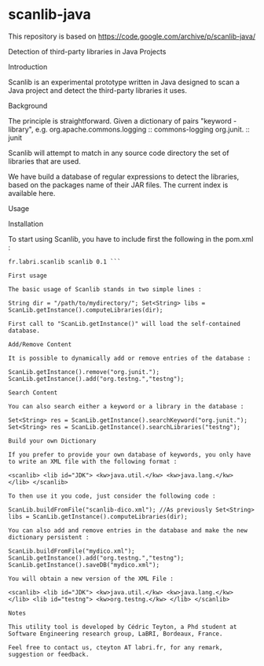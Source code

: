 # scanlib-java

This repository is based on https://code.google.com/archive/p/scanlib-java/

Detection of third-party libraries in Java Projects

Introduction

Scanlib is an experimental prototype written in Java designed to scan a Java project and detect the third-party libraries it uses.

Background

The principle is straightforward. Given a dictionary of pairs "keyword - library", e.g. org.apache.commons.logging :: commons-logging org.junit. :: junit

Scanlib will attempt to match in any source code directory the set of libraries that are used.

We have build a database of regular expressions to detect the libraries, based on the packages name of their JAR files. The current index is available here.

Usage

Installation

To start using Scanlib, you have to include first the following in the pom.xml :

``` se Sphere repository http://se.labri.fr/maven
fr.labri.scanlib scanlib 0.1 ```

First usage

The basic usage of Scanlib stands in two simple lines :

String dir = "/path/to/mydirectory/"; Set<String> libs = ScanLib.getInstance().computeLibraries(dir);

First call to "ScanLib.getInstance()" will load the self-contained database.

Add/Remove Content

It is possible to dynamically add or remove entries of the database :

ScanLib.getInstance().remove("org.junit."); ScanLib.getInstance().add("org.testng.","testng");

Search Content

You can also search either a keyword or a library in the database :

Set<String> res = ScanLib.getInstance().searchKeyword("org.junit."); Set<String> res = ScanLib.getInstance().searchLibraries("testng");

Build your own Dictionary

If you prefer to provide your own database of keywords, you only have to write an XML file with the following format :

<scanlib> <lib id="JDK"> <kw>java.util.</kw> <kw>java.lang.</kw> </lib> </scanlib>

To then use it you code, just consider the following code :

ScanLib.buildFromFile("scanlib-dico.xml"); //As previously Set<String> libs = ScanLib.getInstance().computeLibraries(dir);

You can also add and remove entries in the database and make the new dictionary persistent :

ScanLib.buildFromFile("mydico.xml"); ScanLib.getInstance().add("org.testng.","testng"); ScanLib.getInstance().saveDB("mydico.xml");

You will obtain a new version of the XML File :

<scanlib> <lib id="JDK"> <kw>java.util.</kw> <kw>java.lang.</kw> </lib> <lib id="testng"> <kw>org.testng.</kw> </lib> </scanlib>

Notes

This utility tool is developed by Cédric Teyton, a Phd student at Software Engineering research group, LaBRI, Bordeaux, France.

Feel free to contact us, cteyton AT labri.fr, for any remark, suggestion or feedback.